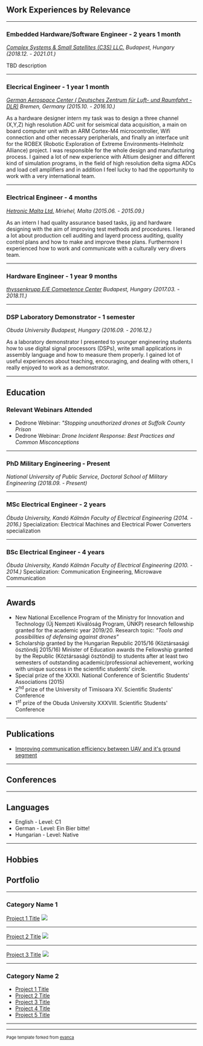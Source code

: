 
## Work Experiences by Relevance
---
### Embedded Hardware/Software Engineer - 2 years 1 month
*[Complex Systems & Small Satellites (C3S) LLC.](https://www.c3s.hu/) Budapest, Hungary (2018.12. - 2021.01.)*

TBD description

---
### Elecrical Engineer - 1 year 1 month
*[German Aerospace Center ( Deutsches Zentrum für Luft- und Raumfahrt - DLR)](https://www.dlr.de/content/de/standort/bremen.html) Bremen, Germany (2015.10. - 2016.10.)*

As a hardware designer intern my task was to design a three channel (X,Y,Z) high resolution ADC unit for seismical data acquisition, a main on board computer unit with an ARM Cortex-M4 microcontroller, Wifi connection and other necessary peripherials, and finally an interface unit for the ROBEX (Robotic Exploration of Extreme Environments-Helmholz Alliance) project. I was responsible for the whole design and manufacturing process. I gained a lot of new experience with Altium designer and different kind of simulation programs, in the field of high resolution delta sigma ADCs and load cell amplifiers and in addition I feel lucky to had the opportunity to work with a very international team.

---
### Electrical Engineer - 4 months
*[Hetronic Malta Ltd.](https://www.hetronic.com/) Mriehel, Malta (2015.06. - 2015.09.)*

As an intern I had quality assurance based tasks, jig and hardware designing with the aim of improving test methods and procedures. I leraned a lot about production cell auditing and layerd process auditing, quality control plans and how to make and improve these plans. Furthermore I experienced how to work and communicate with a culturally very divers team.

---
### Hardware Engineer - 1 year 9 months
*[thyssenkrupp E/E Competence Center](https://www.thyssenkrupp.hu/en/sites/budapest) Budapest, Hungary (2017.03. - 2018.11.)*

---
### DSP Laboratory Demonstrator - 1 semester
*Obuda University Budapest, Hungary (2016.09. - 2016.12.)*

As a laboratory demonstrator I presented to younger engineering students how to use digital signal processors (DSPs), write small applications in assembly language and how to measure them properly. I gained lot of useful experiences about teaching, encouraging, and dealing with others, I really enjoyed to work as a demonstrator.

---
## Education

### Relevant Webinars Attended
 * Dedrone Webinar: *"Stopping unauthorized drones at Suffolk County Prison*
 * Dedrone Webinar: *Drone Incident Response: Best Practices and Common Misconceptions*

---
### PhD Military Engineering - Present
*National University of Public Service, Doctoral School of Military Engineering (2018.09. - Present)*

---
### MSc Electrical Engineer - 2 years
*Óbuda University, Kandó Kálmán Faculty of Electrical Engineering (2014. - 2016.)*
Specialization: Electrical Machines and Electrical Power Converters specialization

---
### BSc Electrical Engineer - 4 years
*Óbuda University, Kandó Kálmán Faculty of Electrical Engineering (2010. - 2014.)*
Specialization: Communication Engineering, Microwave Communication

---
## Awards

* New National Excellence Program of the Ministry for Innovation and Technology (Új Nemzeti Kiválóság Program, ÚNKP) research fellowship granted for the academic year 2019/20. Research topic: *"Tools and possibilities of defensing against drones"*
* Scholarship granted by the Hungarian Republic 2015/16 (Köztársasági ösztöndíj 2015/16)
Minister of Education awards the Fellowship granted by the Republic (Köztársasági ösztöndíj) to
students after at least two semesters of outstanding academic/professional achievement, working with unique success in the scientific students’ circle.
* Special prize of the XXXII. National Conference of Scientific Students' Associations (2015)
* 2<sup>nd</sup> prize of the University of Timisoara XV. Scientific Students' Conference
* 1<sup>st</sup> prize of the Obuda University XXXVIII. Scientific Students' Conference

---
## Publications
- [Improving communication efficiency between UAV and it's ground segment](https://peterhuszar.github.io/cv/article_1)



---
## Conferences

---
## Languages
* English     - Level: C1
* German      - Level: Ein Bier bitte!
* Hungarian   - Level: Native

---
## Hobbies






## Portfolio

---

### Category Name 1 

[Project 1 Title](/sample_page)
<img src="images/dummy_thumbnail.jpg?raw=true"/>

---
[Project 2 Title](/pdf/sample_presentation.pdf)
<img src="images/dummy_thumbnail.jpg?raw=true"/>

---
[Project 3 Title](http://example.com/)
<img src="images/dummy_thumbnail.jpg?raw=true"/>

---

### Category Name 2

- [Project 1 Title](http://example.com/)
- [Project 2 Title](http://example.com/)
- [Project 3 Title](http://example.com/)
- [Project 4 Title](http://example.com/)
- [Project 5 Title](http://example.com/)

---




---
<p style="font-size:11px">Page template forked from <a href="https://github.com/evanca/quick-portfolio">evanca</a></p>
<!-- Remove above link if you don't want to attibute -->
